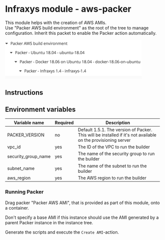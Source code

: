 # Infraxys module - aws-packer

This module helps with the creation of AWS AMIs.  
Use "Packer AWS build environment" as the root of the tree to manage configuration. 
Inherit this packet to enable the Packer action automatically. 

![Packer tree](resources/packer-tree.png?raw=true "Packer tree")


## Instructions

## Environment variables

| Variable name | Required | Description |
|---------------|----------|-------------|
| PACKER_VERSION | no | Default 1.5.1. The version of Packer. This will be installed if it's not available on the provisioning server |
| vpc_id | yes | The ID of the VPC to run the builder |
| security_group_name | yes | The name of the security group to run the builder |
| subnet_name | yes | The name of the subnet to run the builder |
| aws_region | yes | The AWS region to run the builder |


### Running Packer

Drag packer "Packer AWS AMI", that is provided as part of this module, onto a container.  

Don't specify a base AMI if this instance should use the AMI generated by a parent Packer instance in the instance tree.   

Generate the scripts and execute the `Create AMI`-action.  
